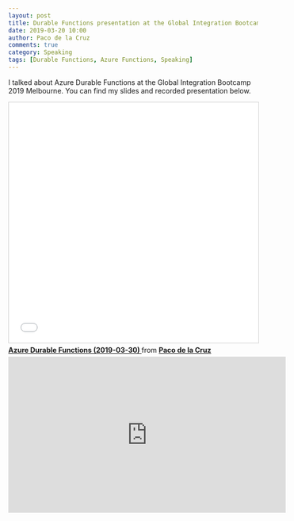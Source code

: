 ```yaml
---
layout: post
title: Durable Functions presentation at the Global Integration Bootcamp 2019 Melbourne
date: 2019-03-20 10:00
author: Paco de la Cruz
comments: true
category: Speaking
tags: [Durable Functions, Azure Functions, Speaking]
---
```


I talked about Azure Durable Functions at the Global Integration Bootcamp 2019 Melbourne. You can find my slides and recorded presentation below. 

<iframe src="//www.slideshare.net/slideshow/embed_code/key/4CBNeDawgGiImg" width="595" height="485" frameborder="0" marginwidth="0" marginheight="0" scrolling="no" style="border:1px solid #CCC; border-width:1px; margin-bottom:5px; max-width: 100%;" allowfullscreen> </iframe> <div style="margin-bottom:5px"> <strong> <a href="//www.slideshare.net/pacodelac/azure-durable-functions-20190330" title="Azure Durable Functions (2019-03-30) " target="_blank">Azure Durable Functions (2019-03-30) </a> </strong> from <strong><a href="https://www.slideshare.net/pacodelac" target="_blank">Paco de la Cruz</a></strong> </div>

<iframe width="560" height="315" src="https://www.youtube.com/embed/vWkzBt23YaE" frameborder="0" allow="accelerometer; autoplay; encrypted-media; gyroscope; picture-in-picture" allowfullscreen></iframe>

